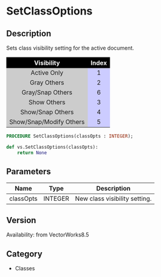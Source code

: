 # SetClassOptions

## Description
Sets class visibility setting for the active document.

<CENTER>
<TABLE BORDER=0 ALIGN=CENTER CELLSPACING=1 CELLPADDING=3>
<TR> 
<TH ALIGN=CENTER BGCOLOR=#000000><FONT COLOR=#FFFFFF>Visibility</FONT></TH>
<TH ALIGN=CENTER BGCOLOR=#000000><FONT COLOR=#FFFFFF>Index</FONT></TH>
</TR>
<TR> 
<TD ALIGN=CENTER BGCOLOR=#CCCCCC>Active Only</TD>
<TD ALIGN=CENTER BGCOLOR=#CCCCFF>1</TD>
</TR>
<TR> 
<TD ALIGN=CENTER BGCOLOR=#CCCCCC>Gray Others</TD>
<TD ALIGN=CENTER BGCOLOR=#CCCCFF>2</TD>
</TR>
<TR> 
<TD ALIGN=CENTER BGCOLOR=#CCCCCC>Gray/Snap Others</TD>
<TD ALIGN=CENTER BGCOLOR=#CCCCFF>6</TD>
</TR>
<TR> 
<TD ALIGN=CENTER BGCOLOR=#CCCCCC>Show Others</TD>
<TD ALIGN=CENTER BGCOLOR=#CCCCFF>3</TD>
</TR>
<TR> 
<TD ALIGN=CENTER BGCOLOR=#CCCCCC>Show/Snap Others</TD>
<TD ALIGN=CENTER BGCOLOR=#CCCCFF>4</TD>
</TR>
<TR> 
<TD ALIGN=CENTER BGCOLOR=#CCCCCC>Show/Snap/Modify Others</TD>
<TD ALIGN=CENTER BGCOLOR=#CCCCFF>5</TD>
</TR>
</TABLE>
</CENTER>

```pascal
PROCEDURE SetClassOptions(classOpts : INTEGER);
```

```python
def vs.SetClassOptions(classOpts):
    return None
```

## Parameters
|Name|Type|Description|
|---|---|---|
|classOpts|INTEGER|New class visibility setting.|

## Version
Availability: from VectorWorks8.5

## Category
* Classes

